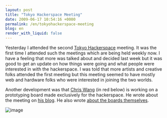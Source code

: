 ```yaml
---
layout: post
title: "Tokyo Hackerspace Meeting"
date: 2009-06-17 10:54:16 +0000
permalink: /en/tokyohackerspace-meeting
blog: en
render_with_liquid: false
---
```


Yesterday I attended the second [Tokyo
Hackerspace](http://www.tokyohackerspace.com/) meeting. It was the first
time I attended such the meetings which are being held weekly now. I
have a feeling that more was talked about and decided last week but it
was good to get an update on how things were going and what people were
interested in with the hackerspace. I was told that more artists and
creative folks attended the first meeting but this meeting seemed to
have mostly web and hardware folks who were interested in joining the
two worlds.

Another development was that [Chris Wang](http://www.freaklabs.org/) (in
red below) is working on a prototyping board made exclusively for the
hackerspace. He wrote about the meeting on [his
blog](http://freaklabs.org/index.php/Blog/Misc/Tokyo-Hackerspace-Meeting-2.html).
He also wrote [about the boards
themselves](http://freaklabs.org/index.php/Blog/Misc/Dev-Boards-for-Tokyo-Hackerspace.html).

![image](http://farm4.static.flickr.com/3586/3631563925_08c1624968.jpg)
